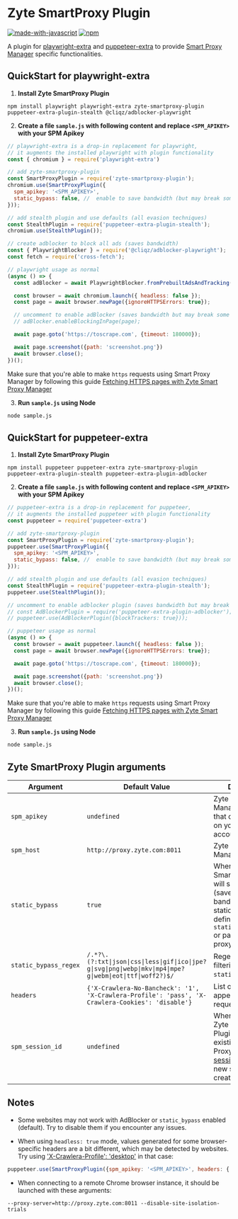 # Zyte SmartProxy Plugin
[![made-with-javascript](https://img.shields.io/badge/Made%20with-JavaScript-1f425f.svg)](https://www.javascript.com)
[![npm](https://img.shields.io/npm/v/zyte-smartproxy-puppeteer)](https://www.npmjs.com/package/zyte-smartproxy-plugin)

A plugin for [playwright-extra](https://github.com/berstend/puppeteer-extra/tree/master/packages/playwright-extra) 
and [puppeteer-extra](https://github.com/berstend/puppeteer-extra/tree/master/packages/puppeteer-extra) 
to provide [Smart Proxy Manager](https://www.zyte.com/smart-proxy-manager/) specific functionalities.

## QuickStart for playwright-extra
1. **Install Zyte SmartProxy Plugin**

```
npm install playwright playwright-extra zyte-smartproxy-plugin puppeteer-extra-plugin-stealth @cliqz/adblocker-playwright
```

2. **Create a file `sample.js` with following content and replace `<SPM_APIKEY>` with your SPM Apikey**

``` javascript
// playwright-extra is a drop-in replacement for playwright,
// it augments the installed playwright with plugin functionality
const { chromium } = require('playwright-extra')

// add zyte-smartproxy-plugin
const SmartProxyPlugin = require('zyte-smartproxy-plugin');
chromium.use(SmartProxyPlugin({
  spm_apikey: '<SPM_APIKEY>',
  static_bypass: false, //  enable to save bandwidth (but may break some websites)
}));

// add stealth plugin and use defaults (all evasion techniques)
const StealthPlugin = require('puppeteer-extra-plugin-stealth');
chromium.use(StealthPlugin());

// create adblocker to block all ads (saves bandwidth)
const { PlaywrightBlocker } = require('@cliqz/adblocker-playwright');
const fetch = require('cross-fetch');

// playwright usage as normal
(async () => {
  const adBlocker = await PlaywrightBlocker.fromPrebuiltAdsAndTracking(fetch);

  const browser = await chromium.launch({ headless: false });
  const page = await browser.newPage({ignoreHTTPSErrors: true});

  // uncomment to enable adBlocker (saves bandwidth but may break some websites)
  // adBlocker.enableBlockingInPage(page);

  await page.goto('https://toscrape.com', {timeout: 180000});

  await page.screenshot({path: 'screenshot.png'})
  await browser.close();
})();
```

Make sure that you're able to make `https` requests using Smart Proxy Manager by following this guide [Fetching HTTPS pages with Zyte Smart Proxy Manager](https://docs.zyte.com/smart-proxy-manager/next-steps/fetching-https-pages-with-smart-proxy.html)

3. **Run `sample.js` using Node**

``` bash
node sample.js
```

## QuickStart for puppeteer-extra

1. **Install Zyte SmartProxy Plugin**

```
npm install puppeteer puppeteer-extra zyte-smartproxy-plugin puppeteer-extra-plugin-stealth puppeteer-extra-plugin-adblocker
```

2. **Create a file `sample.js` with following content and replace `<SPM_APIKEY>` with your SPM Apikey**

``` javascript
// puppeteer-extra is a drop-in replacement for puppeteer,
// it augments the installed puppeteer with plugin functionality
const puppeteer = require('puppeteer-extra')

// add zyte-smartproxy-plugin
const SmartProxyPlugin = require('zyte-smartproxy-plugin');
puppeteer.use(SmartProxyPlugin({
  spm_apikey: '<SPM_APIKEY>',
  static_bypass: false, //  enable to save bandwidth (but may break some websites)
}));

// add stealth plugin and use defaults (all evasion techniques)
const StealthPlugin = require('puppeteer-extra-plugin-stealth');
puppeteer.use(StealthPlugin());

// uncomment to enable adblocker plugin (saves bandwidth but may break some websites)
// const AdBlockerPlugin = require('puppeteer-extra-plugin-adblocker');
// puppeteer.use(AdBlockerPlugin({blockTrackers: true}));

// puppeteer usage as normal
(async () => {
  const browser = await puppeteer.launch({ headless: false });
  const page = await browser.newPage({ignoreHTTPSErrors: true});

  await page.goto('https://toscrape.com', {timeout: 180000});

  await page.screenshot({path: 'screenshot.png'})
  await browser.close();
})();
```

Make sure that you're able to make `https` requests using Smart Proxy Manager by following this guide [Fetching HTTPS pages with Zyte Smart Proxy Manager](https://docs.zyte.com/smart-proxy-manager/next-steps/fetching-https-pages-with-smart-proxy.html)

3. **Run `sample.js` using Node**

``` bash
node sample.js
```

## Zyte SmartProxy Plugin arguments

| Argument | Default Value | Description |
|----------|---------------|-------------|
| `spm_apikey` | `undefined` | Zyte Smart Proxy Manager API key that can be found on your zyte.com account. |
| `spm_host` | `http://proxy.zyte.com:8011` | Zyte Smart Proxy Manager proxy host. |
| `static_bypass` | `true` | When `true` Zyte SmartProxy Plugin will skip proxy use (saves proxy bandwidth) for static assets defined by `static_bypass_regex` or pass `false` to use proxy. |
| `static_bypass_regex` | `/.*?\.(?:txt\|json\|css\|less\|gif\|ico\|jpe?g\|svg\|png\|webp\|mkv\|mp4\|mpe?g\|webm\|eot\|ttf\|woff2?)$/` | Regex to use filtering URLs for `static_bypass`. |
| `headers` | `{'X-Crawlera-No-Bancheck': '1', 'X-Crawlera-Profile': 'pass', 'X-Crawlera-Cookies': 'disable'}` | List of headers to be appended to requests |
| `spm_session_id` | `undefined` | When specified Zyte SmartProxy Plugin will use an existing Zyte Smart Proxy Manager [session](https://docs.zyte.com/smart-proxy-manager/sessions.html), otherwise a new session will be created. |


## Notes
- Some websites may not work with AdBlocker or `static_bypass` enabled (default). Try to disable them if you encounter any issues.

- When using `headless: true` mode, values generated for some browser-specific headers are a bit different, which may be detected by websites. Try using ['X-Crawlera-Profile': 'desktop'](https://docs.zyte.com/smart-proxy-manager.html#x-crawlera-profile) in that case:
``` javascript
puppeteer.use(SmartProxyPlugin({spm_apikey: '<SPM_APIKEY>', headers: {'X-Crawlera-No-Bancheck': '1', 'X-Crawlera-Profile': 'desktop', 'X-Crawlera-Cookies': 'disable'}}));
```

- When connecting to a remote Chrome browser instance, it should be launched with these arguments:
```
--proxy-server=http://proxy.zyte.com:8011 --disable-site-isolation-trials
```